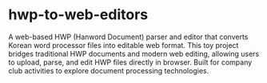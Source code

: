 # hwp-to-web-editors
A web-based HWP (Hanword Document) parser and editor that converts Korean word processor files into editable web format. This toy project bridges traditional HWP documents and modern web editing, allowing users to upload, parse, and edit HWP files directly in browser. Built for company club activities to explore document processing technologies.
